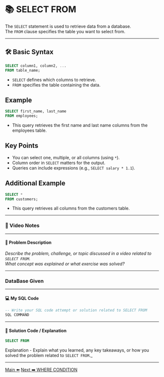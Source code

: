 <!-- markdownlint-disable MD033 -->
<!-- markdownlint-disable MD004 -->

# 📚 SELECT FROM

The `SELECT` statement is used to retrieve data from a database.  
The `FROM` clause specifies the table you want to select from.

---

## 🛠️ Basic Syntax

```sql
SELECT column1, column2, ...
FROM table_name;
```

- `SELECT` defines which columns to retrieve.
- `FROM` specifies the table containing the data.

## Example

```sql
SELECT first_name, last_name
FROM employees;
```

- This query retrieves the first name and last name columns from the employees table.

## Key Points

- You can select one, multiple, or all columns (using `*`).
- Column order in `SELECT` matters for the output.
- Queries can include expressions (e.g., `SELECT salary * 1.1`).

## Additional Example

```sql
SELECT *
FROM customers;
```

- This query retrieves all columns from the customers table.

---

### 🎥 Video Notes

---

#### 📝 Problem Description

_Describe the problem, challenge, or topic discussed in a video related to `SELECT FROM`._  
_What concept was explained or what exercise was solved?_

---

### DataBase Given

---

#### 💻 My SQL Code

```sql
-- Write your SQL code attempt or solution related to SELECT FROM
SQL COMMAND
```

---

#### 🧠 Solution Code / Explanation

```sql
SELECT FROM
```

Explanation - Explain what you learned, any key takeaways, or how you solved the problem related to `SELECT FROM`._

---

[Main ⬅️](../../README.md)   [Next ➡️ WHERE CONDITION](wherecondition.md)
